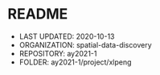 # README

- LAST UPDATED: 2020-10-13
- ORGANIZATION: spatial-data-discovery
- REPOSITORY: ay2021-1
- FOLDER: ay2021-1/project/xlpeng

